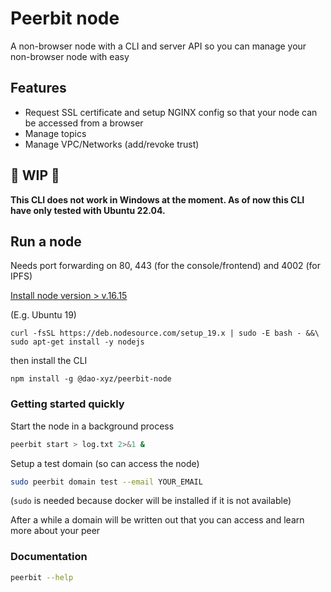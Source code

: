 # Peerbit node
A non-browser node with a CLI and server API so you can manage your non-browser node with easy

## Features
- Request SSL certificate and setup NGINX config so that your node can be accessed from a browser
- Manage topics
- Manage VPC/Networks (add/revoke trust)

## 🚧 WIP 🚧
**This CLI does not work in Windows at the moment. As of now this CLI have only tested with Ubuntu 22.04.**

## Run a node 
Needs port forwarding on 80, 443 (for the console/frontend) and 4002 (for IPFS)

[Install node version > v.16.15](https://nodejs.org/en/download/package-manager/#debian-and-ubuntu-based-linux-distributions)

(E.g. Ubuntu  19)  
```
curl -fsSL https://deb.nodesource.com/setup_19.x | sudo -E bash - &&\
sudo apt-get install -y nodejs
```


then install the CLI
```
npm install -g @dao-xyz/peerbit-node    
```

### Getting started quickly

Start the node in a background process
```sh
peerbit start > log.txt 2>&1 &
```

Setup a test domain (so can access the node)

```sh
sudo peerbit domain test --email YOUR_EMAIL 
```

(``sudo`` is needed because docker will be installed if it is not available)

After a while a domain will be written out that you can access and learn more about your peer


### Documentation
```sh
peerbit --help
```